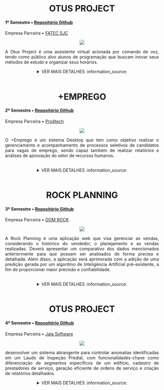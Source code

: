 <div class="semestre1">

<div align=center>
<h1>OTUS PROJECT</h1>
</div>

<h4> 1º Semestre • <a href="https://github.com/B1naryDevs/API">Repositório Github</a></h4>
<p align="justify"> Empresa Parceira • <a href="https://fatecsjc-prd.azurewebsites.net">FATEC SJC</a></p>

<p align="center"><img src="https://github.com/WallaceHS20/Bertoti/assets/101594950/2858b006-347d-4796-9a4b-c5edb0c4ea19" widht="20%"></img>

<p align="justify"> A Otus Project é uma assistente virtual acionada por comando de voz, tendo como público alvo alunos de programação que buscam inovar seus métodos de estudo e organizar seus horários.</p>

<details>
  
  <summary align=center> VER MAIS DETALHES :information_source: </summary>

  <h2> <a name="Objetivo">Objetivo</a> </h2>

#### Após a finalização do projeto pela equipe B1naryDevs:
* O sistema será capaz de responder a comandos de voz ou sons específicos
* O sistema será capaz de auxiliar o aluno em sua rotina de estudos.
* O usuário conseguirá obter artigos com facilidades
  
<br>

<h2>Tecnologias Utilizadas no Projeto</h2>

<p align="justify"> <strong>Python 3 </strong> linguagem para desenvolvimento da aplicação para front-end e back-end.</p>

![Python](https://img.shields.io/badge/python-3670A0?style=for-the-badge&logo=python&logoColor=ffdd54) ![Matplotlib](https://img.shields.io/badge/Matplotlib-%23ffffff.svg?style=for-the-badge&logo=Matplotlib&logoColor=black)
  
<br>
  
<h3>Minhas Contribuições</h3>

 > Contribuí ativamente com desenvolvimento de funcionalidades do sistema e interatividade do usuário.

## 1. **Desenvolvimento de funcionalidades do sistema**
   - Contribuí ativamente com o desenvolvimento de funcionalidades de interatividade com usuário.

<details>
  <summary>Detalhes</summary>

~~~~python
# A função seguinte tem como objetivo escutar o usuário e encaminha-lo para uma página de um artigo com seu respectivo assunto escolhido

def consult_art():
    while True:
        falar('DIGA O NÚMERO DO ITEM QUE DESEJA PESQUISAR EM VOZ ALTA:')
        threading.Thread(target=tocar, args=["start.mp3"]).start()
        escolha = ouvir() #variavel escolha recebe valor dito pelo usuario
        threading.Thread(target=tocar, args=["success.mp3"]).start()
        new = 0

            #caso escolha seja verdadeira, executa comando para abrir navegador com url pré-determinada
        if escolha == '1':
            webbrowser.open('https://ftp.unicamp.br/pub/apoio/treinamentos/logica/logica.pdf', new=new)
            webbrowser.open('https://www.seduc.ce.gov.br/wp-content/uploads/sites/37/2012/06/informatica_logica_de_programacao.pdf', new=new)
            webbrowser.open("https://dicasdeprogramacao.com.br/download/ebook-logica-de-programacao-para-iniciantes.pdf", new=new)
            interface.destroy() #após navegador ser aberto, fechará a interface e pausa a repetição
            break

        elif escolha == '2':
            webbrowser.open('http://antigo.scl.ifsp.edu.br/portal/arquivos/2016.05.04_Apostila_Python_-_PET_ADS_S%C3%A3o_Carlos.pdf', new=new)
            webbrowser.open('https://irias.com.br/blog/python-mysql-criando-um-crud-completo/', new=new)
            interface.destroy()
            break

        elif escolha == '3':
            webbrowser.open('https://www.devmedia.com.br/instalando-e-configurando-a-nova-versao-do-mysql/25813', new=new)
            webbrowser.open('http://www.telecentros.sp.gov.br/saber/apostilas/antigas/apostila_sql.pdf', new=new)
            interface.destroy()
            break

        else:
            falar("Diga um valor compatível com a lista!") # caso escolha do usuraio seja incompativel com itens da lista
~~~~
  
</details>

## 2. **Execução de funcionalidades em Thread**
   - Contribuí ativamente com o desenvolvimento de funcionalidades de interatividade com usuário.

<details>
  <summary>Detalhes</summary>

~~~~python
# EXECUÇÃO DE DUAS FUNCIONALIDADES SIMULTÂNEAS ( INTERFACE E SISTEMA DE VOZ )
def guia_de_estudo():
    global interface
    interface = Tk()
    image = Image.open("imagens\\fundo_consult.png")
    photo = ImageTk.PhotoImage(image, master=interface)
    fundo = tk.Label(interface, image=photo)
    fundo.image = image
    fundo.pack()
    interface.geometry('800x650+250+5')
    interface.title("Guia de estudo")
    threading.Thread(target=questionario).start() # executar função simultaneamente com interface
    interface.mainloop() #executa a abertura da interface
~~~~
  
</details>

<h2>Conhecimentos Obtidos</h2>
<p align="justify">Essa experiência multifacetada me proporcionou uma compreensão abrangente do ciclo de vida do desenvolvimento de software, desde a gestão ágil até a implementação eficaz no front-end. Estou comprometido em continuar trazendo meu conjunto diversificado de habilidades para projetos futuros.</p>
<h3>Hard Skills </h3>
<details>
  <summary><b>Clique para ver a lista de hard skills</b></summary>
  <br>
  <table align="center">
    <tr>
      <th width="300px">Tecnologia/Metodologia</th>
      <th width="300px">Classificação</th>
    </tr>
    <tr>
      <td>Lógica de Programação</td>
      <td>★★★★☆☆</td>
    </tr>
    <tr>
      <td>Python</td>
      <td>★★★★★★</td>
    </tr>
  </table>
</details>
<h3>Soft Skills </h3>
<details>
<summary><b>Clique para ver a lista de soft skills</b></summary>
  <br>
  <table align="center">
    <tr>
      <th width="300px">Habilidade</th>
      <th width="300px">Classificação</th>
    </tr>
    <tr>
      <td>Proatividade</td>
      <td>★★★★☆☆</td>
    </tr>
    <tr>
      <td>Visão de Negócio</td>
      <td>★★★★☆☆</td>
    </tr>
    <tr>
      <td>Comunicação</td>
      <td>★★★★☆☆</td>
    </tr>
    <tr>
      <td>Organização e Planejamento</td>
      <td>★★★★☆☆</td
    </tr>
 </table>
</details>

</details>

<br>

<div class="semestre3">

<div align=center>
<h1>+EMPREGO</h1>
</div>

<h4> 2º Semestre • <a href="https://github.com/B1nary-Devs/OTUS-PROJECT">Repositório Github</a></h4>
<p align="justify"> Empresa Parceira • <a href="https://www.pro4tech.com.br/">Pro4tech</a></p>

<p align="center"><img src="https://github.com/WallaceHS20/Bertoti/assets/101594950/5dda1466-348d-4d96-9a1d-66a5f5b98854" widht="20%"></img>

<p align="justify"> O +Emprego é um sistema Desktop que tem como objetivo realizar o gerenciamento e acompanhamento de processos seletivos de candidatos para vagas de emprego, sendo capaz também de realizar relatórios e análises de aprovação do setor de recursos humanos.
</p>


<br>

<details>

<summary align=center> VER MAIS DETALHES :information_source: </summary>

<h2> <a name="Objetivo">Objetivo</a> </h2>

#### Após a finalização do projeto pela equipe B1naryDevs:
* O Administrador é capaz de publicar vagas de emprego no sistema;
* O usuário é capaz de se candidatar as vagas de emprego cadastradas no sistema;
* O Administrador conseguirá monitorar as aprovações e reprovações das vagas através de um Dashboard;

<br>

<h2>Tecnologias Utilizadas no Projeto</h2>

<p align="justify"> <strong>Java SE 14:</strong> linguagem para desenvolvimento da aplicação para front-end e back-end.</p>
<p align="justify"><strong>MSQL:</strong> SGBD para desenvolvimento do Banco de Dados.</p>
<p align="justify"><strong>MSQL-Connector-5.1.18:</strong> Conector do banco de dados.</p>

<img src="https://img.shields.io/badge/MySQL-00000F?style=for-the-badge&logo=mysql&logoColor=white" target="_blank"><img src="https://img.shields.io/badge/Java-ED8B00?style=for-the-badge&logo=java&logoColor=white" target="_blank"><img src="https://img.shields.io/badge/IntelliJ_IDEA-000000.svg?style=for-the-badge&logo=intellij-idea&logoColor=white" target="_blank">

  
<br>
  
<h3>Minhas Contribuições</h3>

 > Contribuí ativamente com a arquitetura e modelagem do banco de dados aplicando os conceitos básicos de cardinalidade e realização de consultas avançadas.

<br>

## 1. **Criação do Banco de Dados:**
   - Contribuí no script de criação e arquitetura do banco de dados e suas respectivas tabelas.

<details>
  
  <summary>Detalhes</summary>
  
~~~~sql

# Criação do banco de dados 

create database api
default character set utf8
default collate utf8_general_ci; 

use api;

# tabela Candidato, uma das principais tabelas do sistema de vagas de emprego

CREATE TABLE candidato(
nome_candidato varchar(30) not null,
cpf bigint (11) not null,
data_nasc varchar(10) not null,
telefone bigint (11) not null,
pret_salarial decimal(7,2) null,
pret_cargo varchar(30) null,
nome_comp VARCHAR(35) NULL,
instituicao VARCHAR(50) NULL,
inicio_curso varchar(10) null,
termino_curso varchar(10) null,
nivel ENUM('Básico', 'Intermediário', 'Avançado') null,
curso VARCHAR(30) NULL,
primary key (cpf)) default charset = utf8;
)

~~~~~

</details>


## 2. **Arquitetura de Banco de Dados:**
  - Criação e definição das chaves estrangeiras garantindo que as transações ocorram com segurança e precisão.

<details>
  <summary>Detalhes</summary>

~~~~sql

/* Definição de chaves estrangeiras, que permite a referência a registros oriundos
de outras tabelas do sistema, crucial para realização de consultas precisas. */

# CHAVE ESTRANGEIRA FK - EMAIL DE USUARIO
ALTER TABLE usuario ADD FOREIGN KEY (cpf_candidato_usu) REFERENCES candidato (cpf);

# CHAVE ESTRANGEIRA FK - CARGO PARA VAGA 
ALTER TABLE vaga ADD FOREIGN KEY (cargo_vaga) REFERENCES cargo (nome_cargo);

# CHAVE ESTRANGEIRA FK - CPF DO CANDIDATO PARA CANDIDATURA
ALTER TABLE candidatura ADD FOREIGN KEY (cpf_candidatura) REFERENCES candidato (cpf);

ALTER TABLE candidatura ADD FOREIGN KEY (funcionario_cpf) REFERENCES funcionario(cpf);

# CHAVE ESTRANGEIRA FK - CODIGO DA VAGA PARA CANDIDATURA
ALTER TABLE candidatura ADD FOREIGN KEY (cod_vaga) REFERENCES vaga (id_vaga);

# CHAVE ESTRANGEIRA FK - CARGO DA CANDIDATURA PARA CARGO 
ALTER TABLE candidatura ADD FOREIGN KEY (cargo_candidatura) REFERENCES cargo(nome_cargo);

# CHAVE ESTRANGEIRA FK - NOME DO CARGO PARA PRETENÇÃO DE CARGO PRETENDIDO DO CANDIDATO
ALTER TABLE candidato ADD FOREIGN KEY (pret_cargo) REFERENCES cargo(nome_cargo);

# CHAVE ESTRANGEIRA FK - CPF CANDIDATO PARA EXPERIÊNCIA PROFISSIONAL
ALTER TABLE experiencia_profissional ADD FOREIGN KEY (cpf_candidato_exp) REFERENCES candidato (cpf);

~~~~~
  
</details>

<br>

> Também atuei como desenvolvedor back-end, desempenhando um papel crucial no processo de criação de classes, desenvolvimento de funcionalidades do sistema e conexão dos componentes da interface do JavaFX com as variáveis do programa. Minhas contribuições incluíram:

<br>

## 3. **Arquitetura do Projeto:**
   - Auxiliei na criação das classes implementadas do projeto.

<details>
  <summary>Detalhes</summary>

~~~~JAVA

/* Criação da classe Usuário, essencial para o candidato ou operador do sistema logar.
Seus dados serão transmitidos para demais telas do sistema e vicnulado as transações do sistemas. */

public class Usuario {

    public static String email;
    public static Long cpf;

    public static String getEmail() {
        return email;
    }

    public static void setEmail(String email) {
        Usuario.email = email;
    }

    public static Long getCpf() {
        return cpf;
    }

    public static void setCpf(Long cpf) {
        Usuario.cpf = cpf;
    }
}
~~~~
  
</details>



## 4. **Desenvolvimento de Funcionalidades do Sistema:**
   - Auxiliei com a implementação do modelo DAO (Data Access Object) para as transações de dados entre classe do projeto e banco de dados ocorram de forma assertiva.

<details>
  <summary>Detalhes</summary>

~~~~JAVA

/* Criação e configuração da classe responsável conexão com banco de dados
por meio do padrão de projeto DAO */

public class ConnectionFactory {

    private  static  final String USERNAME = "binary";
    private  static  final String PASSWORD = "binary123";
    private  static  final String DATABASE_URL = "jdbc:mysql://localhost:3306/api";

    public static Connection createConnectionToMySQL() throws ClassNotFoundException, SQLException {
        Class.forName("com.mysql.jdbc.Driver");

        Connection connection = DriverManager.getConnection(DATABASE_URL, USERNAME, PASSWORD);

        return connection;
    }

    public static void main(String[] args) throws Exception {

        Connection con = createConnectionToMySQL();
        if (con != null) {
            System.out.println("Conexão com sucesso");

        }
    }

}
~~~~

</details>


<h2>Conhecimentos Obtidos</h2>
<p align="justify">Essa experiência multifacetada me proporcionou uma compreensão abrangente do ciclo de vida do desenvolvimento de software, desde a gestão ágil até a implementação eficaz no front-end. Estou comprometido em continuar trazendo meu conjunto diversificado de habilidades para projetos futuros.</p>
<h3>Hard Skills </h3>
<details>
  <summary><b>Clique para ver a lista de hard skills</b></summary>
  <br>
  <table align="center">
    <tr>
      <th width="300px">Tecnologia/Metodologia</th>
      <th width="300px">Classificação</th>
    </tr>
    <tr>
      <td>Java</td>
      <td>★★★★☆☆</td>
    </tr>
    <tr>
      <td>MySQL</td>
      <td>★★★★★☆</td>
    </tr>
  </table>
</details>
<h3>Soft Skills </h3>
<details>
<summary><b>Clique para ver a lista de soft skills</b></summary>
  <br>
  <table align="center">
    <tr>
      <th width="300px">Habilidade</th>
      <th width="300px">Classificação</th>
    </tr>
    <tr>
      <td>Proatividade</td>
      <td>★★★☆☆☆</td>
    </tr>
    <tr>
      <td>Visão de Negócio</td>
      <td>★★★★☆☆</td>
    </tr>
    <tr>
      <td>Comunicação</td>
      <td>★★★★☆☆</td>
    </tr>
    <tr>
      <td>Organização e Planejamento</td>
      <td>★★★★☆☆</td
    </tr>
 </table>
</details>

</summary>

</details>

<br>

<div class="semestre3">


<div align=center>
<h1>ROCK PLANNING</h1>
</div>
  
<h4> 3º Semestre • <a href="https://github.com/B1nary-Devs/DOM-ROCK">Repositório Github</a></h4>
<p align="justify"> Empresa Parceira • <a href="https://www.domrock.net/">DOM ROCK</a></p>

<p align="center"><img src="https://github.com/WallaceHS20/Bertoti---Engenharia-de-Software/assets/101594950/cede74e7-daaa-454b-ba81-e2775b8713a1" widht="20%"></img>

<p align="justify"> A Rock Planning é uma aplicação web que visa gerenciar as vendas, considerando o histórico do vendedor, o planejamento e as vendas realizadas. Deverá apresentar um comparativo dos dados mencionados anteriormente para que possam ser analisados de forma precisa e detalhada. Além disso, a aplicação será aprimorada com a adição de uma predição gerada por um algoritmo de Inteligência Artificial pré-existente, a fim de proporcionar maior precisão e confiabilidade.</p>

<br>

<details>

<summary align=center> VER MAIS DETALHES :information_source: </summary>

<h2> <a name="Objetivo">Objetivo</a> </h2>

#### Após a finalização do projeto pela equipe B1naryDevs:
* O Administrador é capaz de cadastrar vendedores e a carteira de clientes;
* O Vendedor conseguirá planejar as vendas para seus clientes;
* O Administrador conseguirá monitorar as vendas de todos os vendedores através de um Dashboard;
* O Vendedor conseguirá monitorar suas respectivas vendas através de um dashboard.

<br>

<h2>Tecnologias Utilizadas no Projeto</h2>

<p align="justify"> <strong>Java SE 14:</strong> linguagem para desenvolvimento da aplicação para front-end e back-end.</p>
<p align="justify"><strong>MSQL:</strong> SGBD para desenvolvimento do Banco de Dados.</p>
<p align="justify"><strong>Spring Boot 3:</strong> Framework web responsável pelo gerenciamento de microsserviços. 

<img src="https://img.shields.io/badge/Java-ED8B00?style=for-the-badge&logo=java&logoColor=white" target="_blank"><img src="https://img.shields.io/badge/MySQL-00000F?style=for-the-badge&logo=mysql&logoColor=white" target="_blank"><img src="https://img.shields.io/badge/Spring-6DB33F?style=for-the-badge&logo=spring&logoColor=white">

<img src="https://img.shields.io/badge/JavaScript-F7DF1E?style=for-the-badge&logo=javascript&logoColor=black" target="_blank"><img src="https://img.shields.io/badge/CSS3-1572B6?style=for-the-badge&logo=css3&logoColor=white" target="_blank"><img src="https://img.shields.io/badge/HTML5-E34F26?style=for-the-badge&logo=html5&logoColor=white" target="_blank"><img src="https://img.shields.io/badge/Bootstrap-563D7C?style=for-the-badge&logo=bootstrap&logoColor=white" target="_blank"><img src="https://img.shields.io/badge/IntelliJ_IDEA-000000.svg?style=for-the-badge&logo=intellij-idea&logoColor=white" target="_blank">

  
<br>
  
<h3>Minhas Contribuições</h3>
  
> Contribuí ativamente como desenvolvedor front-end, desempenhando um papel crucial na arquitetura e estilização das páginas. Minhas contribuições incluíram:

<br>

## 1. **Arquitetura HTML:**
   - Colaborei com a arquitetura e estruturações da página, garantindo a escalabilidade e modularidade do código com HTML.

<details>
<summary>Detalhes</summary>
  
  ~~~~HTML
<!-- Tabela de vendedores com classes para estilização e identificador único para manipulação via scripts -->
<table class="table" id="tabelaVendedores">
  <!-- Cabeçalho da tabela definindo as colunas disponíveis -->
  <thead>
    <tr>
      <th scope="col">ID</th>
      <th scope="col">Nome</th>
      <th scope="col">E-mail</th>
      <th scope="col">Editar</th>
      <th scope="col">Detalhes</th>
    </tr>
  </thead>
  <!-- O corpo da tabela é intencionalmente omitido aqui, provavelmente será preenchido dinamicamente com dados dos vendedores -->
</table>
~~~~

</details>

<br>

## 2. **Estilização de Páginas:**
   - Contribuí para a estilização de páginas, seguindo as melhores práticas de design e garantindo uma interface de usuário atraente e intuitiva.

<details>

<summary>Detalhes</summary>

~~~~CSS
/* Estilo geral para todas as tabelas, definindo largura, colapso de borda para evitar espaços duplos, cor da borda, e centralização na página */
table {
    width: 80%;
    border-collapse: collapse;
    border: 1px solid #bdc3c7;
    margin: auto;
}

/* Estilo para linhas da tabela para melhorar a interação do usuário, com uma transição suave para hover e cursor de ponteiro para indicar clicabilidade */
tr {
    transition: all .2s ease-in;
    cursor: pointer;
}

/* Estilo para células e cabeçalhos de tabela, definindo o espaçamento interno, alinhamento do texto e borda inferior para separar as linhas */
th, td {
    padding: 12px;
    text-align: left;
    border-bottom: 1px solid #ddd;
}

/* Efeito hover para linhas da tabela, com mudança de cor de fundo, leve aumento de escala e sombra para destacar a linha atual sob o mouse */
tr:hover {
    background-color: #f5f5f5;
    transform: scale(1.02);
    box-shadow: 2px 2px 12px rgba(0, 0, 0, 0.2), -1px -1px 8px rgba(0, 0, 0, 0.2);
}

/* Estilo específico para células e cabeçalhos da tabela com a classe 'table', definindo fonte, cor da borda e do texto, tamanho da fonte, alinhamento do texto e espaçamento interno */
.table td, .table th {
    font-family: Arial, Helvetica, sans-serif;
    border-bottom: 1px solid #000000;
    color: #000000;
    font-size: 16px;
    text-align: center;
    padding: 12px 12px; 
}

/* Estilo adicional para cabeçalhos da tabela, definindo cor de fundo, sombra da caixa, cor do texto e peso da fonte para um destaque visual claro */
.table th {
    background-color: #1842ca;
    color: #ffffff;
    box-shadow: rgba(0, 0, 0, 0.24) 0px 3px 8px;
    color: white; 
    font-weight: bold; 
}
~~~~

</details>

<br>

## 3. **Requisições REST:**
   - Colaborei no desenvolvimento de funções dedicadas para realizar requisições, garantindo a integridade e usabilidade dos dados transmitidos e recebidos.

<details>

<summary>Detalhes</summary>

~~~JavaScript

// Esta função realiza uma requisição GET para nossa API Spring Boot e atualiza o valor da constante vendedores

async function buscarVendedores() {
    try {

        /* Utilizando a biblioteca axios para realizar uma requisição GET para a URL especificada que representa um
         um endpoint da nossa API Spring Boot que retorna os dados dos vendedores. */
        
        const response = await axios.get("http://localhost:8080/vendedor");

        // Atribuindo o resultado a constante vendedores
        // A propriedade .data é usada para acessar os dados da resposta (response)
        vendedores.value = resposta.data;

    } catch (ex) {

        // Em caso de erro, exibe um alerta indicando que algo deu errado
        alert('Ocorreu uma falha!');

        // A mensagem de erro é obtida através da propriedade .message do objeto de exceção (ex)
        erro.value = (ex as Error).message;
    }
}

~~~

</details>
  
<br>

> Durante o desenvolvimento do projeto, desempenhei o papel de Scrum Master, assumindo responsabilidades cruciais para garantir a eficiência e qualidade do trabalho da equipe. Como Scrum Master, minhas principais atribuições incluíram:

<br>

## 4. **Elaboração de Tasks e User Stories:**
   - Colaborei ativamente com a equipe na definição e elaboração de tarefas e histórias de usuário.
   - Garanti que as User Stories fossem claras, compreensíveis e atendessem aos critérios de aceitação.

## 5. **Gestão da Produtividade:**
   - Implementei práticas ágeis para melhorar a eficiência da equipe.
   - Removi obstáculos que prejudicavam o progresso da equipe, promovendo um ambiente de trabalho livre de obstáculos.
   - Mantive uma comunicação transparente entre os membros da equipe, promovendo a colaboração e o entendimento mútuo.

<br>

<details>
  <summary>Detalhes</summary>

<img width="907" alt="Captura de tela 2023-09-27 194721" src="https://github.com/WallaceHS20/Bertoti---Engenharia-de-Software/assets/101594950/2d7745b4-4556-497b-abd1-ea40c6b91009">
    
</details>

<br> <br>

<h2>Conhecimentos Obtidos</h2>
<p align="justify">Essa experiência multifacetada me proporcionou uma compreensão abrangente do ciclo de vida do desenvolvimento de software, desde a gestão ágil até a implementação eficaz no front-end. Estou comprometido em continuar trazendo meu conjunto diversificado de habilidades para projetos futuros.</p>
<h3>Hard Skills </h3>
<details>
  <summary><b>Clique para ver a lista de hard skills</b></summary>
  <br>
  <table align="center">
    <tr>
      <th width="300px">Tecnologia/Metodologia</th>
      <th width="300px">Classificação</th>
    </tr>
    <tr>
      <td>Java</td>
      <td>★★★☆☆☆</td>
    </tr>
    <tr>
      <td>HTML</td>
      <td>★★★★★☆</td>
    </tr>
        <tr>
      <td>CSS</td>
      <td>★★★★★☆</td>
    </tr>
        <tr>
      <td>JavaScript</td>
      <td>★★★☆☆☆</td>
    </tr>
    <tr>
      <td>MySQL</td>
      <td>★★★☆☆☆</td>
    </tr>
  </table>
</details>
<h3>Soft Skills </h3>
<details>
<summary><b>Clique para ver a lista de soft skills</b></summary>
  <br>
  <table align="center">
    <tr>
      <th width="300px">Habilidade</th>
      <th width="300px">Classificação</th>
    </tr>
    <tr>
      <td>Proatividade</td>
      <td>★★★☆☆☆</td>
    </tr>
    <tr>
      <td>Visão de Negócio</td>
      <td>★★☆☆☆☆</td>
    </tr>
    <tr>
      <td>Comunicação</td>
      <td>★★★★☆☆</td>
    </tr>
    <tr>
      <td>Empatia</td>
      <td>★★★★★☆</td>
    </tr>
    <tr>
      <td>Organização e Planejamento</td>
      <td>★★★★☆☆</td
    </tr>
  </table>
</details>
</summary>
</details>

<br>

<div class="semestre1">

<div align=center>
<h1>OTUS PROJECT</h1>
</div>

<h4> 4º Semestre • <a href="https://github.com/B1nary-Devs/JAIA-SOFTWARE">Repositório Github</a></h4>
<p align="justify"> Empresa Parceira • <a href="https://jaia.software/blog/">Jaia Software</a></p>

<p align="center"><img src="https://github.com/B1nary-Devs/JAIA-SOFTWARE/assets/102266928/9a081b92-bb7d-4a3f-8b88-f1e68f69848e" widht="20%"></img>

<p align="justify"> desenvolver um sistema abrangente para controlar anomalias identificadas em um Laudo de Inspeção Predial, com funcionalidades-chave como diferenciação de segmentos específicos de um edifício, cadastro de prestadores de serviço, geração eficiente de ordens de serviço e criação de relatórios detalhados.</p>

<details>
  
  <summary align=center> VER MAIS DETALHES :information_source: </summary>

  <h2> <a name="Objetivo">Objetivo</a> </h2>

#### Após a finalização do projeto pela equipe B1naryDevs:
* O sistema será capaz fornecer laudos técnicos prediais.
* O sistema será fornecer automatizar tarefas acelerando a gestão de contratos empresariais
* O cliente receberá por e-mail o resultado de seus laudos
  
<br>

<h2>Tecnologias Utilizadas no Projeto</h2>

<p align="justify"> <strong>Java 14:</strong> linguagem para desenvolvimento da aplicação para back-end.</p>
<p align="justify"> <strong>TypeScript:</strong> linguagem para desenvolvimento da aplicação para front-end.</p>
<p align="justify"> <strong>Vue JS:</strong> Framework de desenvolvimento de interfaces de usuário e aplicativos de página única.</p>
<p align="justify"> <strong>Spring Boot:</strong> Framework Java de desenvolvimento de aplicações Spring, proporcionando configuração automática e um ambiente de execução standalone.</p>


![Vue.js](https://img.shields.io/badge/vuejs-%2335495e.svg?style=for-the-badge&logo=vuedotjs&logoColor=%234FC08D) ![TypeScript](https://img.shields.io/badge/typescript-%23007ACC.svg?style=for-the-badge&logo=typescript&logoColor=white) ![Java](https://img.shields.io/badge/java-%23ED8B00.svg?style=for-the-badge&logo=openjdk&logoColor=white) ![Spring](https://img.shields.io/badge/spring-%236DB33F.svg?style=for-the-badge&logo=spring&logoColor=white)
  
<br>
  
<h3>Minhas Contribuições</h3>

 > Contribuí ativamente como desenvolvedor front-end na construção da arquitetura e design da aplicação, colaborando com a equipe para criar uma estrutura escalável e eficiente.

## 1. **Criação de componentes**
   - Contribuí ativamente com o desenvolvimento de componentes de interface, focando na criação de elementos visuais interativos e responsivos.

<details>
  <summary>Detalhes</summary>

  ~~~~typescript
# Criação do componente popUp quando determinada ação ou processo é finalizada

<template>
    <div v-if="showPopup" class="cover"></div>
    <div class="card" :class="{ active: showPopup }">
        <button @click="ocultarPopup" class="dismiss" type="button">×</button>
        <div class="header">
            <div class="image">
                <svg viewBox="0 0 24 24" fill="none" xmlns="http://www.w3.org/2000/svg">
                    <g id="SVGRepo_bgCarrier" stroke-width="0"></g>
                    <g id="SVGRepo_tracerCarrier" stroke-linecap="round" stroke-linejoin="round"></g>
                    <g id="SVGRepo_iconCarrier">
                        <path d="M20 7L9.00004 18L3.99994 13" stroke="#000000" stroke-width="1.5" stroke-linecap="round"
                            stroke-linejoin="round"></path>
                    </g>
                </svg>
            </div>
            <div class="content">
                <span class="title">{{ title }}</span>
                <p class="message">{{ mensagem }}</p>
            </div>
        </div>
    </div>
</template>
~~~~
  
</details>

## 2. **Criação de Views**
   - Contribuí ativamente com o desenvolvimento de diversas páginas de renderização, garantindo que os formulários e layouts fossem responsivos e de fácil navegação.

<details>
  <summary>Detalhes</summary>

  ~~~~typescript
# Formulário de cadastro de prestador
<template>
  <div class="form-cadastro">
      <div class="form-title">
          <h1>Prestador de Serviço</h1>
          <span>> Cadastro</span>
      </div>
      <div class="form-body">
          <div class="input-group">
              <div class="input-box">
                  <label for="id_nome">Nome</label>
                  <input type="text" id="id_nome" v-model="nome" placeholder="Ex: Encanador">
              </div>

              <div class="input-box">
                  <label for="id_cnpj">CNPJ</label>
                  <input type="number" id="id_cnpj" v-model="cnpj" placeholder="00.000.000/0000-00">
              </div>

              <div class="input-box">
                <label for="id_categoria">Segmento</label>
                <select id="id_categoria" v-model="categoriaSelecionada">
                  <option v-for="ctg in categoria" :key="ctg.id" :value="ctg.id">{{ ctg.nome }}</option>
                </select>
              </div>

              <div class="input-box">
                  <label for="id_email">Email</label>
                  <input type="email" id="id_email" v-model="email" placeholder="Ex: joao@gmail.com">
              </div>

              <div class="input-box">
                  <label for="id_senha">Senha</label>
                  <input v-model="senha" type="password" id="id_senha">
              </div>
          </div>

          <div class="form-submit">
                  <button @click="returnarPag" class="button-return">Voltar</button>
                  <button @click="cadastrarPrestador">Cadastrar</button>
          </div>

      </div>

      <div class="form-footer">
          <p>© B1naryInspec | V.01</p>
      </div>
  </div>
  <ThePopUp></ThePopUp>
</template>

<script setup lang="ts">

import { onMounted, ref } from 'vue';
import ThePopUp from '../components/ThePopUp.vue';
import {exibirPopup} from '../components/ThePopUp.vue'
import axios from 'axios';

 // Capturando os valores dos campos
const categoria = ref([]);
const erro = ref();
const nome = ref("");
const cnpj = ref("");
const email = ref("");
const senha = ref("");
const token = localStorage.getItem('token')

~~~~
  
</details>

## 3. **Criação e configuração de rotas**
   - Contribuí ativamente com o desenvolvimento de rotas de navegação da aplicação front-end.

<details>
  <summary>Detalhes</summary>

  ~~~~typescript
const router = createRouter({
  history: createWebHistory(import.meta.env.BASE_URL),
  routes: [
    {
      path: '/',
      name: 'home',
      component: HomeView
    },
    {
      path: '/login',
      name: 'login',
      component: () => import('../views/Login.vue'),
      beforeEnter (_, __, next) { // Impede usuários não assinados
        if (!verifyTokenAcesso()) {       // de acessar a página Home.
          next();
          return;
        }
        next('/')
      }
    },
...
~~~~

</details>

## 4. **Requisições REST**
   - Contribuí com o desenvolvimento de requisições REST da aplicação.

<details>
  <summary>Detalhes</summary>

~~~~typescript
async function cadastrarPrestador() {
  // Verifique se uma categoria foi selecionada
  if (categoriaSelecionada.value === null) {
    alert('Selecione uma categoria antes de cadastrar.');
    return;
  }
    var usuarioId = await cadastrarUsuario();
  
  // Fazendo a requisição POST com os valores capturados
  try {
    
    await axios.post('http://localhost:8080/prestador', {
  
      prestadorNome: nome.value,
      cnpj: cnpj.value,
      usuarioId: usuarioId,
      segmentoId: categoriaSelecionada.value
  
    }, 
    {
      headers: {
          'Authorization': `Bearer ${token}` 
        }
    }
    );
    
    enviarEmailCredenciais(email.value, senha.value);
  
    // Requisição bem-sucedida, exibir um alerta de confirmação
    exibirPopup('Cadastro Realizado com Sucesso', 'Novo Prestador Registrado.', 123)
    limparCampos();
  
    
  } catch (error) {
    console.error('Ocorreu um erro ao cadastrar o prestador:', error);
    alert('Erro ao cadastrar o prestador.');
  }
}
~~~~

</details>

<h2>Conhecimentos Obtidos</h2>
<p align="justify">Essa experiência multifacetada me proporcionou uma compreensão abrangente do ciclo de vida do desenvolvimento de software, desde a gestão ágil até a implementação eficaz no front-end. Estou comprometido em continuar trazendo meu conjunto diversificado de habilidades para projetos futuros.</p>
<h3>Hard Skills </h3>
<details>
  <summary><b>Clique para ver a lista de hard skills</b></summary>
  <br>
  <table align="center">
    <tr>
      <th width="300px">Tecnologia/Metodologia</th>
      <th width="300px">Classificação</th>
    </tr>
    <tr>
      <td>Typescript</td>
      <td>★★★★★☆</td>
    </tr>
    <tr>
      <td>VueJS</td>
      <td>★★★★☆☆</td>
    </tr>
  </table>
</details>
<h3>Soft Skills </h3>
<details>
<summary><b>Clique para ver a lista de soft skills</b></summary>
  <br>
  <table align="center">
    <tr>
      <th width="300px">Habilidade</th>
      <th width="300px">Classificação</th>
    </tr>
    <tr>
      <td>Proatividade</td>
      <td>★★★★☆☆</td>
    </tr>
    <tr>
      <td>Visão de Negócio</td>
      <td>★★★★☆☆</td>
    </tr>
    <tr>
      <td>Comunicação</td>
      <td>★★★★☆☆</td>
    </tr>
    <tr>
      <td>Organização e Planejamento</td>
      <td>★★★★☆☆</td
    </tr>
 </table>
</details>

</details>

